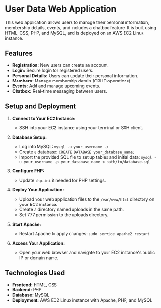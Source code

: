 # User Data Web Application

This web application allows users to manage their personal information, membership details, events, and includes a chatbox feature. It is built using HTML, CSS, PHP, and MySQL, and is deployed on an AWS EC2 Linux instance.

## Features

- **Registration:** New users can create an account.
- **Login:** Secure login for registered users.
- **Personal Details:** Users can update their personal information.
- **Members:** Manage membership details (CRUD operations).
- **Events:** Add and manage upcoming events.
- **Chatbox:** Real-time messaging between users.

## Setup and Deployment

1. **Connect to Your EC2 Instance:**
   - SSH into your EC2 instance using your terminal or SSH client.

2. **Database Setup:**
   - Log into MySQL: `mysql -u your_username -p`
   - Create a database: `CREATE DATABASE your_database_name;`
   - Import the provided SQL file to set up tables and initial data: `mysql -u your_username -p your_database_name < path/to/database.sql`

3. **Configure PHP:**
   - Update `php.ini` if needed for PHP settings.

4. **Deploy Your Application:**
   - Upload your web application files to the `/var/www/html` directory on your EC2 instance.
   - Create a directory named uploads in the same path.
   - Set 777 permission to the uploads directory.

5. **Start Apache:**
   - Restart Apache to apply changes: `sudo service apache2 restart`

6. **Access Your Application:**
   - Open your web browser and navigate to your EC2 instance's public IP or domain name.

## Technologies Used

- **Frontend:** HTML, CSS
- **Backend:** PHP
- **Database:** MySQL
- **Deployment:** AWS EC2 Linux instance with Apache, PHP, and MySQL
